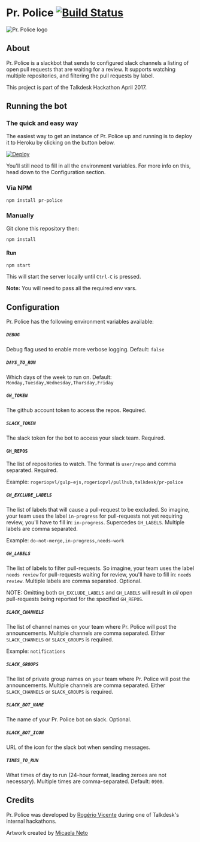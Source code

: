 # Pr. Police [![Build Status](https://travis-ci.org/Talkdesk/pr-police.svg?branch=master)](https://travis-ci.org/Talkdesk/pr-police)

![Pr. Police logo](https://raw.githubusercontent.com/Talkdesk/pr-police/master/images/logo-blue-small.png)

## About

Pr. Police is a slackbot that sends to configured slack channels a listing of open pull requests that are waiting for a review. It supports watching multiple repositories, and filtering the pull requests by label.

This project is part of the Talkdesk Hackathon April 2017.

## Running the bot

### The quick and easy way

The easiest way to get an instance of Pr. Police up and running is to deploy it to Heroku by clicking on the button below.

[![Deploy](https://www.herokucdn.com/deploy/button.svg)](https://heroku.com/deploy)

You'll still need to fill in all the environment variables. For more info on this, head down to the Configuration section.


### Via NPM

    npm install pr-police

### Manually

Git clone this repository then:

    npm install

#### Run

    npm start

This will start the server locally until `Ctrl-C` is pressed.

**Note:** You will need to pass all the required env vars.

## Configuration

Pr. Police has the following environment variables available:

##### `DEBUG`
Debug flag used to enable more verbose logging. Default: `false`

##### `DAYS_TO_RUN`
Which days of the week to run on. Default: `Monday,Tuesday,Wednesday,Thursday,Friday`

##### `GH_TOKEN`
The github account token to access the repos. Required.

##### `SLACK_TOKEN`
The slack token for the bot to access your slack team. Required.

#### `GH_REPOS`
The list of repositories to watch. The format is `user/repo` and comma separated. Required.

Example: `rogeriopvl/gulp-ejs,rogeriopvl/pullhub,talkdesk/pr-police`

##### `GH_EXCLUDE_LABELS`
The list of labels that will cause a pull-request to be excluded. So imagine, your team uses the label `in-progress` for pull-requests not yet requiring review, you'll have to fill in: `in-progress`. Supercedes `GH_LABELS`. Multiple labels are comma separated.

Example: `do-not-merge,in-progress,needs-work`

##### `GH_LABELS`
The list of labels to filter pull-requests. So imagine, your team uses the label `needs review` for pull-requests waiting for review, you'll have to fill in: `needs review`. Multiple labels are comma separated. Optional.

NOTE: Omitting both `GH_EXCLUDE_LABELS` and `GH_LABELS` will result in _all_ open pull-requests being reported for the specified `GH_REPOS`.

##### `SLACK_CHANNELS`
The list of channel names on your team where Pr. Police will post the announcements. Multiple channels are comma separated. Either `SLACK_CHANNELS` or `SLACK_GROUPS` is required.

Example: `notifications`

##### `SLACK_GROUPS`
The list of private group names on your team where Pr. Police will post the announcements. Multiple channels are comma separated. Either `SLACK_CHANNELS` or `SLACK_GROUPS` is required.

##### `SLACK_BOT_NAME`
The name of your Pr. Police bot on slack. Optional.

##### `SLACK_BOT_ICON`
URL of the icon for the slack bot when sending messages.

##### `TIMES_TO_RUN`
What times of day to run (24-hour format, leading zeroes are not necessary). Multiple times are comma-separated. Default: `0900`.

## Credits

Pr. Police was developed by [Rogério Vicente](https://github.com/rogeriopvl) during one of Talkdesk's internal hackathons.

Artwork created by [Micaela Neto](https://cargocollective.com/micaelaneto)
